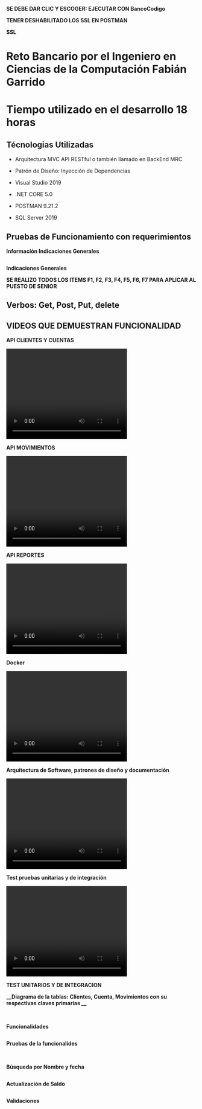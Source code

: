 
**SE DEBE DAR CLIC Y ESCOGER: EJECUTAR CON BancoCodigo**


**TENER DESHABILITADO LOS SSL EN POSTMAN**


**__SSL__**
<img src="BancoEntityFramework/ImagenesReadme/SSL.png" alt=""/>


# Reto Bancario por el Ingeniero en Ciencias de la Computación Fabián Garrido

# Tiempo utilizado en el desarrollo 18 horas

## Técnologias Utilizadas 

- Arquitectura MVC API RESTful  o también llamado en BackEnd MRC
  
- Patrón de Diseño: Inyección de Dependencias

- Visual Studio 2019
  
- .NET CORE 5.0
  
- POSTMAN 9.21.2

- SQL Server 2019


## Pruebas de Funcionamiento con requerimientos


**__Información Indicaciones Generales__**


<img src="BancoEntityFramework/ImagenesReadme/infoIndicaciones.png" alt=""/>


**__Indicaciones Generales__**

**SE REALIZO TODOS LOS ITEMS F1, F2, F3, F4, F5, F6, F7 PARA APLICAR AL PUESTO DE SENIOR**
<img src="BancoEntityFrameworkBancoEntityFramework/ImagenesReadme/indicacionesGenerales.png" alt=""/>



## Verbos: Get, Post, Put, delete 

## VIDEOS QUE DEMUESTRAN FUNCIONALIDAD

**__API CLIENTES Y CUENTAS__**

<video width="320" height="240" controls>
  <source src="BancoEntityFramework/ImagenesReadme/Endpoint_Clientes_y_Cuentas.mp4" type="video/mp4">
</video>

**__API MOVIMIENTOS__**

<video width="320" height="240" controls>
  <source src="BancoEntityFramework/ImagenesReadme/Endpoint_Movimientos.mp4" type="video/mp4">
</video>

**__API REPORTES__**

<video width="320" height="240" controls>
  <source src="BancoEntityFramework/ImagenesReadme/Endpoint_Reportes.mp4" type="video/mp4">
</video>

**__Docker__**

<video width="320" height="240" controls>
  <source src="BancoEntityFramework/ImagenesReadme/Docker.mp4" type="video/mp4">
</video>


**__Arquitectura de Software, patrones de diseño y documentación__**

<video width="320" height="240" controls>
  <source src="BancoEntityFramework/ImagenesReadme/Arquitectura.mp4" type="video/mp4">
</video>

**__Test pruebas unitarias y de integración__**

<video width="320" height="240" controls>
  <source src="BancoEntityFramework/ImagenesReadme/Arquitectura.mp4" type="video/mp4">
  Your browser does not support the video tag.
</video>

**__TEST UNITARIOS Y DE INTEGRACION__**
<img src="BancoEntityFramework/ImagenesReadme/Test_.png" alt=""/>

**__Diagrama de la tablas: Clientes, Cuenta, Movimientos con su respectivas claves primarias __**



<img src="BancoEntityFramework/ImagenesReadme/diagram.png" alt=""/>



<img src="BancoEntityFramework/ImagenesReadme/base.png" alt=""/>



**__Funcionalidades__**



<img src="BancoEntityFramework/ImagenesReadme/funcionalidades.png" alt=""/>




**__Pruebas de la funcionalides__**





<img src="BancoEntityFramework/ImagenesReadme/postmanUno.png" alt=""/>




<img src="BancoEntityFramework/ImagenesReadme/postmanDos.png" alt=""/>




**__Búsqueda por Nombre y fecha__**



<img src="BancoEntityFramework/ImagenesReadme/busquedaPorFechayNombre.png" alt=""/>



**__Actualización de Saldo__**



<img src="BancoEntityFramework/ImagenesReadme/actualizarSaldo.png" alt=""/>




**__Validaciones__**



<img src="BancoEntityFramework/ImagenesReadme/validacionesUno.png" alt=""/>




<img src="BancoEntityFramework/ImagenesReadme/validacionesDos.png" alt=""/>





